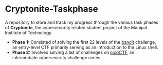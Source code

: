 # Cryptonite-Taskphase

A repository to store and track my progress through the various task phases of **Cryptonite**, the cybersecurity related student project of the Manipal Institute of Technology.

- **Phase 1:** Consisted of solving the first 22 levels of the [bandit](https://overthewire.org/wargames/bandit/) challenge, an entry-level CTF primarily serving as an introduction to the Linux shell.
- **Phase 2:** Involved solving a list of challenges on [picoCTF](https://play.picoctf.org/practice), an intermediate cybersecurity challenge series.

